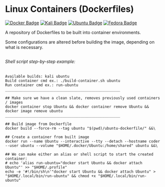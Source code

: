 # Linux Containers (Dockerfiles)
[![Docker Badge](https://img.shields.io/badge/Docker-1D63ED?logo=docker&logoColor=white)](https://docker.com)
[![Kali Badge](https://img.shields.io/badge/Kali_Linux-2777FF?logo=kalilinux&logoColor=white)](https://kali.org/)
[![Ubuntu Badge](https://img.shields.io/badge/Ubuntu-E95420?logo=ubuntu&logoColor=white)](https://ubuntu.com/desktop)
[![Fedora Badge](https://img.shields.io/badge/Fedora-51A2DA?logo=fedora&logoColor=white)](https://fedoraproject.org/)

A repository of Dockerfiles to be built into container environments.

Some configurations are altered before building the image, depending on what is necessary.


##
###### Shell script step-by-step example:
```
Available builds: kali ubuntu
Build container cmd ex.: ./build-container.sh ubuntu
Run container cmd ex.: run-ubuntu
____________________________________________________

## Make sure we have a clean slate, removes previously used containers  / images
docker container stop Ubuntu && docker container remove Ubuntu && docker image remove ubuntu
____________________________________________________

## Build image from Dockerfile
docker build --force-rm --tag ubuntu "$(pwd)/ubuntu-dockerfile/" &&\

## Create a container from built image
docker run --name Ubuntu --interactive --tty --detach --hostname coder --user ubuntu --volume "$HOME/.docker/Ubuntu:/home/shared" ubuntu &&\

## We can make either an alias or shell script to start the created container:
# echo 'alias run-ubuntu="docker start Ubuntu && docker attach Ubuntu"' >> "$HOME/.profile"
echo -e '#!/bin/sh\n'"docker start Ubuntu && docker attach Ubuntu" > "$HOME/.local/bin/run-ubuntu" && chmod +x "$HOME/.local/bin/run-ubuntu"
```
